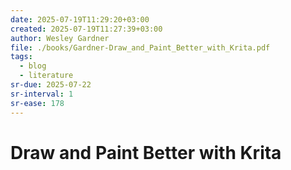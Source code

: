 ```yaml
---
date: 2025-07-19T11:29:20+03:00
created: 2025-07-19T11:27:39+03:00
author: Wesley Gardner
file: ./books/Gardner-Draw_and_Paint_Better_with_Krita.pdf
tags:
  - blog
  - literature
sr-due: 2025-07-22
sr-interval: 1
sr-ease: 178
---
```


# Draw and Paint Better with Krita
